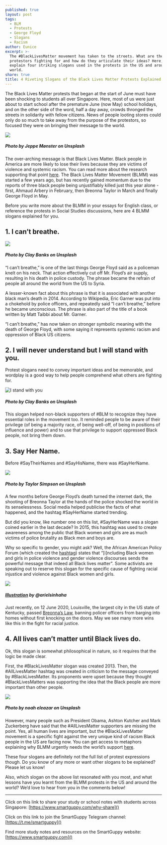 ```yaml
---
published: true
layout: post
tags:
  - BLM
  - Protests
  - George Floyd
  - Slogans
  - Racism
author: Eunice
excerpt: >-
  The #BlackLivesMatter movement has taken to the streets. What are the
  protestors fighting for and how do they articulate their ideas? Here, we
  explain four striking slogans used in the protests in the US and around the
  world.  
share: true
title: 4 Riveting Slogans of the Black Lives Matter Protests Explained
---
```


The Black Lives Matter protests that began at the start of June must have been shocking to students all over Singapore. Here, most of us were just about to start school after the premature June (now May) school holidays, and on the other side of the word, half a day away, crowds thronged the streets in solidarity with fellow citizens. News of people looting stores could only do so much to take away from the purpose of the protestors, so focused they were on bringing their message to the world. 


![]({{site.baseurl}}/images/jeppe-monster-rQ8BAG23Fwo-unsplash.jpg)

##### Photo by Jeppe Mønster on Unsplash

The over-arching message is that Black Lives Matter. Black people in America are more likely to lose their lives because they are victims of violence and systemic racism. You can read more about the research supporting that point [here](https://www.goodhousekeeping.com/life/a32745051/what-black-lives-matter-means/). The Black Lives Matter Movement (BLMM) was started a few years ago, but has recently gained momentum due to the reports of three black people being unjustifiably killed just this year alone - first, Ahmaud Arbery in February, then Breonna Taylor in March and finally George Floyd in May.

Before you write more about the BLMM in your essays for English class, or reference the protests in Social Studies discussions, here are 4 BLMM slogans explained for you. 


## **1.	I can’t breathe.**

![]({{site.baseurl}}/images/clay-banks-Ae2PAufE7bg-unsplash.jpg)
 

##### Photo by Clay Banks on Unsplash

“I can’t breathe,” is one of the last things George Floyd said as a policeman knelt on his neck. That action effectively cut off Mr. Floyd’s air supply, resulting in his death in police custody. The phrase became the refrain of people all around the world from the US to Syria. 

A lesser-known fact about this phrase is that it is associated with another black man’s death in 2014. According to Wikipedia, Eric Garner was put into a chokehold by police officers, and repeatedly said “I can’t breathe,” before he became unconscious. The phrase is also part of the title of a book written by Matt Taibbi about Mr. Garner. 

“I can’t breathe,” has now taken on stronger symbolic meaning with the death of George Floyd, with some saying it represents systemic racism and oppression of Black US citizens. 

 


## **2.	I will never understand but I will stand with you.**

Protest slogans need to convey important ideas and be memorable, and wordplay is a good way to help people comprehend what others are fighting for.  

![I stand with you]({{site.baseurl}}/images/clay-banks-OZKZxM3tbaA-unsplash.jpg)

##### Photo by Clay Banks on Unsplash

This slogan helped non-black supporters of #BLM to recognize they have essential roles in the movement too. It reminded people to be aware of their privilege (of being a majority race, of being well-off, of being in positions of influence and power) and to use that privilege to support oppressed Black people, not bring them down.
 

## **3.	Say Her Name.**

Before #SayTheirNames and #SayHisName, there was #SayHerName. 

![]({{site.baseurl}}/images/taylor-simpson-Iwlu68iIqwE-unsplash.jpg)
##### Photo by Taylor Simpson on Unsplash

A few months before George Floyd’s death turned the internet dark, the shooting of Breonna Taylor at the hands of the police shocked the world in its senselessness. Social media helped publicise the facts of what happened, and the hashtag #SayHerName started trending. 

But did you know, like number one on this list, #SayHerName was a slogan coined earlier in the last decade? In 2015, this hashtag was used to create awareness among the public that Black women and girls are as much victims of police brutality as Black men and boys are. 

Why so specific to gender, you might ask? Well, the African American Policy Forum (which created the [hashtag](https://aapf.org/sayhername/)) states that “[i]ncluding Black women and girls in police violence and gender violence discourses sends the powerful message that indeed all Black lives matter". Some activists are speaking out to reserve this slogan for the specific cause of fighting racial injustice and violence against Black women and girls. 

![]({{site.baseurl}}/images/Breonna.png)

##### [Illustration](https://www.instagram.com/p/CAJFFOuBvU2/?utm_source=ig_web_copy_link) by @arielsinhaha

Just recently, on 12 June 2020, Louisville, the largest city in the US state of Kentucky, passed [Breonna’s Law](https://edition.cnn.com/2020/06/11/us/louisville-breonnas-law-no-knock-warrants-ban/index.html), banning policer officers from barging into homes without first knocking on the doors. May we see many more wins like this in the fight for racial justice. 

## **4.	All lives can’t matter until Black lives do.**


Ok, this slogan is somewhat philosophical in nature, so it requires that the logic be made clear. 

First, the #BlackLivesMatter slogan was created 2013. Then, the #AllLivesMatter hashtag was created in criticism to the message conveyed by #BlackLivesMatter. Its proponents were upset because they thought #BlackLivesMatters was supporting the idea that the Black people are more important than other people. 

![]({{site.baseurl}}/images/noah-eleazar-bKd_gFYXIo4-unsplash.jpg)
##### Photo by noah eleazar on Unsplash

However, many people such as President Obama, Ashton Kutcher and Mark Zuckerberg have said that the #AllLivesMatter supporters are missing the point. Yes, all human lives are important, but the #BlackLivesMatter movement is a specific fight against the very unique kind of racism Black people in the US are facing now. You can get access to metaphors explaining why BLMM urgently needs the world’s support [here](https://www.parents.com/kids/responsibility/racism/reasons-all-lives-matter-doesnt-work-in-terms-simple-enough-for-a-child/).
 
These four slogans are definitely not the full list of protest expressions though. Do you know of any more or want other slogans to be explained? Please let us know!

Also, which slogan on the above list resonated with you most, and what lessons have you learnt from the BLMM protests in the US and around the world? We’d love to hear from you in the comments below!

--------------------------------

Click on this link to share your study or school notes with students across Singapore: [https://www.smartguppy.com/why-share]()

Click on this link to join the SmartGuppy Telegram channel: [https://t.me/smartguppy]()

Find more study notes and resources on the SmartGuppy website: [https://www.smartguppy.com]()
